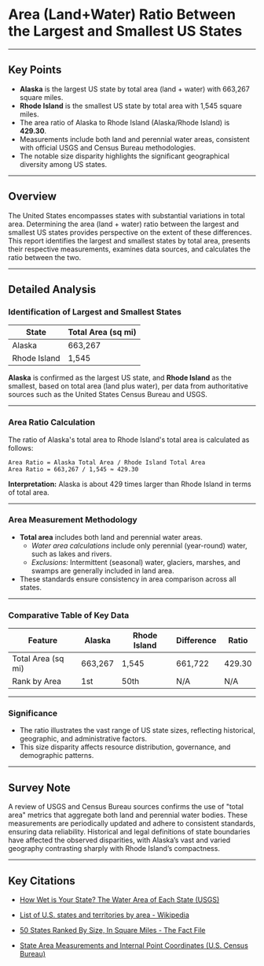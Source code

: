# Area (Land+Water) Ratio Between the Largest and Smallest US States

---

## Key Points

- **Alaska** is the largest US state by total area (land + water) with 663,267 square miles.
- **Rhode Island** is the smallest US state by total area with 1,545 square miles.
- The area ratio of Alaska to Rhode Island (Alaska/Rhode Island) is **429.30**.
- Measurements include both land and perennial water areas, consistent with official USGS and Census Bureau methodologies.
- The notable size disparity highlights the significant geographical diversity among US states.

---

## Overview

The United States encompasses states with substantial variations in total area. Determining the area (land + water) ratio between the largest and smallest US states provides perspective on the extent of these differences. This report identifies the largest and smallest states by total area, presents their respective measurements, examines data sources, and calculates the ratio between the two.

---

## Detailed Analysis

### Identification of Largest and Smallest States

| State        | Total Area (sq mi) |
|--------------|--------------------|
| Alaska       | 663,267            |
| Rhode Island | 1,545              |

**Alaska** is confirmed as the largest US state, and **Rhode Island** as the smallest, based on total area (land plus water), per data from authoritative sources such as the United States Census Bureau and USGS.

---

### Area Ratio Calculation

The ratio of Alaska's total area to Rhode Island's total area is calculated as follows:

```
Area Ratio = Alaska Total Area / Rhode Island Total Area
Area Ratio = 663,267 / 1,545 ≈ 429.30
```

**Interpretation:** Alaska is about 429 times larger than Rhode Island in terms of total area.

---

### Area Measurement Methodology

- **Total area** includes both land and perennial water areas.
  - *Water area calculations* include only perennial (year-round) water, such as lakes and rivers.
  - *Exclusions:* Intermittent (seasonal) water, glaciers, marshes, and swamps are generally included in land area.
- These standards ensure consistency in area comparison across all states.

---

### Comparative Table of Key Data

| Feature               | Alaska     | Rhode Island | Difference              | Ratio        |
|-----------------------|------------|--------------|-------------------------|--------------|
| Total Area (sq mi)    | 663,267    | 1,545        | 661,722                 | 429.30       |
| Rank by Area          | 1st        | 50th         | N/A                     | N/A          |

---

### Significance

- The ratio illustrates the vast range of US state sizes, reflecting historical, geographic, and administrative factors.
- This size disparity affects resource distribution, governance, and demographic patterns.

---

## Survey Note

A review of USGS and Census Bureau sources confirms the use of "total area" metrics that aggregate both land and perennial water bodies. These measurements are periodically updated and adhere to consistent standards, ensuring data reliability. Historical and legal definitions of state boundaries have affected the observed disparities, with Alaska’s vast and varied geography contrasting sharply with Rhode Island’s compactness.

---

## Key Citations

- [How Wet is Your State? The Water Area of Each State (USGS)](https://www.usgs.gov/special-topics/water-science-school/science/how-wet-your-state-water-area-each-state)

- [List of U.S. states and territories by area - Wikipedia](https://en.wikipedia.org/wiki/List_of_U.S._states_and_territories_by_area)

- [50 States Ranked By Size, In Square Miles - The Fact File](https://thefactfile.org/50-states-area/)

- [State Area Measurements and Internal Point Coordinates (U.S. Census Bureau)](https://www.census.gov/geographies/reference-files/2010/geo/state-area.html)